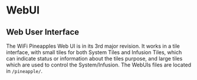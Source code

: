 # WebUI

## Web User Interface

The WiFi Pineapples Web UI is in its 3rd major revision. It works in a tile interface, with small tiles for both System Tiles and Infusion Tiles, which can indicate status or information about the tiles purpose, and large tiles which are used to control the System/Infusion. The WebUIs files are located in `/pineapple/`.